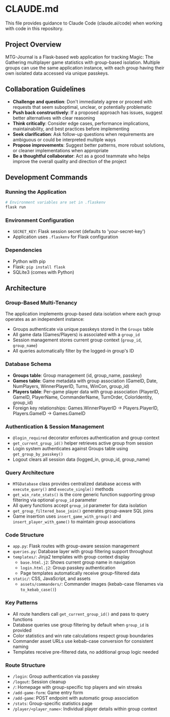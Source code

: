 # CLAUDE.md

This file provides guidance to Claude Code (claude.ai/code) when working with code in this repository.

## Project Overview

MTG-Journal is a Flask-based web application for tracking Magic: The Gathering multiplayer game statistics with group-based isolation. Multiple groups can use the same application instance, with each group having their own isolated data accessed via unique passkeys.

## Collaboration Guidelines
- **Challenge and question**: Don't immediately agree or proceed with requests that seem suboptimal, unclear, or potentially problematic
- **Push back constructively**: If a proposed approach has issues, suggest better alternatives with clear reasoning
- **Think critically**: Consider edge cases, performance implications, maintainability, and best practices before implementing
- **Seek clarification**: Ask follow-up questions when requirements are ambiguous or could be interpreted multiple ways
- **Propose improvements**: Suggest better patterns, more robust solutions, or cleaner implementations when appropriate
- **Be a thoughtful collaborator**: Act as a good teammate who helps improve the overall quality and direction of the project

## Development Commands

### Running the Application
```bash
# Environment variables are set in .flaskenv
flask run
```

### Environment Configuration
- `SECRET_KEY`: Flask session secret (defaults to 'your-secret-key')
- Application uses `.flaskenv` for Flask configuration

### Dependencies
- Python with pip
- Flask: `pip install flask`
- SQLite3 (comes with Python)

## Architecture

### Group-Based Multi-Tenancy
The application implements group-based data isolation where each group operates as an independent instance:
- Groups authenticate via unique passkeys stored in the `Groups` table
- All game data (Games/Players) is associated with a `group_id`
- Session management stores current group context (`group_id`, `group_name`)
- All queries automatically filter by the logged-in group's ID

### Database Schema
- **Groups table**: Group management (id, group_name, passkey)
- **Games table**: Game metadata with group association (GameID, Date, NumPlayers, WinnerPlayerID, Turns, WinCon, group_id)
- **Players table**: Per-game player data with group association (PlayerID, GameID, PlayerName, CommanderName, TurnOrder, ColorIdentity, group_id)
- Foreign key relationships: Games.WinnerPlayerID → Players.PlayerID, Players.GameID → Games.GameID

### Authentication & Session Management
- `@login_required` decorator enforces authentication and group context
- `get_current_group_id()` helper retrieves active group from session
- Login system authenticates against Groups table using `get_group_by_passkey()`
- Logout clears all session data (logged_in, group_id, group_name)

### Query Architecture
- `MTGDatabase` class provides centralized database access with `execute_query()` and `execute_single()` methods
- `get_win_rate_stats()` is the core generic function supporting group filtering via optional `group_id` parameter
- All query functions accept `group_id` parameter for data isolation
- `get_group_filtered_base_join()` generates group-aware SQL joins
- Game insertion uses `insert_game_with_group()` and `insert_player_with_game()` to maintain group associations

### Code Structure
- `app.py`: Flask routes with group-aware session management
- `queries.py`: Database layer with group filtering support throughout
- `templates/`: Jinja2 templates with group context display
  - `base.html.j2`: Shows current group name in navigation
  - `login.html.j2`: Group passkey authentication
  - Page templates automatically receive group-filtered data
- `static/`: CSS, JavaScript, and assets
  - `assets/commanders/`: Commander images (kebab-case filenames via `to_kebab_case()`)

### Key Patterns
- All route handlers call `get_current_group_id()` and pass to query functions
- Database queries use group filtering by default when `group_id` is provided
- Color statistics and win rate calculations respect group boundaries
- Commander asset URLs use kebab-case conversion for consistent naming
- Templates receive pre-filtered data, no additional group logic needed

### Route Structure
- `/login`: Group authentication via passkey
- `/logout`: Session cleanup
- `/`: Homepage with group-specific top players and win streaks
- `/add-game-form`: Game entry form
- `/add-game`: POST endpoint with automatic group association
- `/stats`: Group-specific statistics page
- `/player/<player_name>`: Individual player details within group context